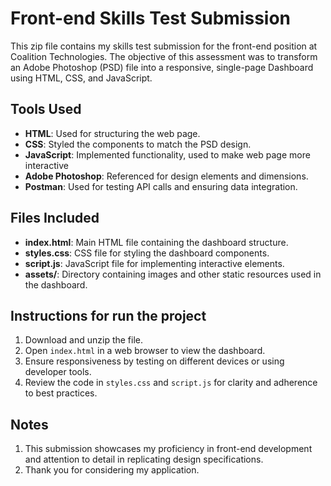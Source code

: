 
# Front-end Skills Test Submission

This zip file contains my skills test submission for the front-end position at Coalition Technologies. The objective of this assessment was to transform an Adobe Photoshop (PSD) file into a responsive, single-page Dashboard using HTML, CSS, and JavaScript.


## Tools Used

- **HTML**: Used for structuring the web page.
- **CSS**: Styled the components to match the PSD design.
- **JavaScript**: Implemented functionality, used to make web page more interactive
- **Adobe Photoshop**: Referenced for design elements and dimensions.
- **Postman**: Used for testing API calls and ensuring data integration.


## Files Included

- **index.html**: Main HTML file containing the dashboard structure.
- **styles.css**: CSS file for styling the dashboard components.
- **script.js**: JavaScript file for implementing interactive elements.
- **assets/**: Directory containing images and other static resources used in the dashboard.


## Instructions for run the project

1. Download and unzip the file.
2. Open `index.html` in a web browser to view the dashboard.
3. Ensure responsiveness by testing on different devices or using developer tools.
4. Review the code in `styles.css` and `script.js` for clarity and adherence to best practices.


## Notes

1. This submission showcases my proficiency in front-end development and attention to detail in    replicating design specifications.
2. Thank you for considering my application. 


